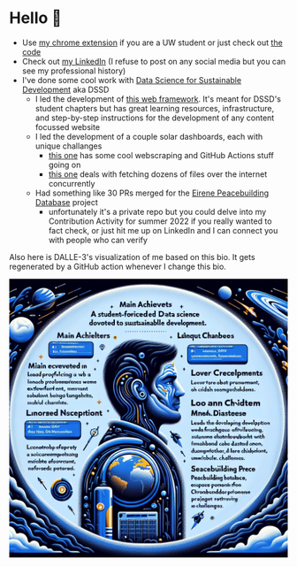 # Hello 👋

<!-- start prompt -->

<!-- Generate a graphic to represent someone with this GitHub Bio: -->

- Use [my chrome extension](https://chromewebstore.google.com/detail/uw-madison-course-search/ldnllmdimjknflobmdjnmefeollalodf?pli=1) if you are a UW student or just check out [the code](https://github.com/JackBlake-zkq/cse-plus)
- Check out [my LinkedIn](https://www.linkedin.com/in/jack-h-blake/) (I refuse to post on any social media but you can see my professional history)
- I've done some cool work with [Data Science for Sustainable Development](https://dssdglobal.org/) aka DSSD
    - I led the development of [this web framework](https://github.com/DSSD-Madison/student-hub-website-framework). It's meant for DSSD's student chapters but has great learning resources, infrastructure, and step-by-step instructions for the development of any content focussed website
    - I led the development of a couple solar dashboards, each with unique challanges
        - [this one](https://github.com/DSSD-Madison/couillard) has some cool webscraping and GitHub Actions stuff going on
        - [this one](https://github.com/DSSD-Madison/Helios) deals with fetching dozens of files over the internet concurrently
    - Had something like 30 PRs merged for the [Eirene Peacebuilding Database](https://eirene.allianceforpeacebuilding.org/) project
        - unfortunately it's a private repo but you could delve into my Contribution Activity for summer 2022 if you really wanted to fact check, or just hit me up on LinkedIn and I can connect you with people who can verify

<!-- end prompt -->

Also here is DALLE-3's visualization of me based on this bio. It gets regenerated by a GitHub action whenever I change this bio.

![DALLE-3's visualization of me based on this bio](./dalle-vis.png)
